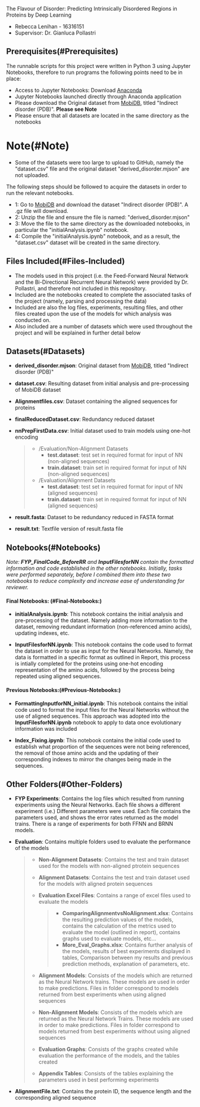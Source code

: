 The Flavour of Disorder: Predicting Intrinsically Disordered Regions in Proteins by Deep Learning

-   Rebecca Lenihan - 16316151
-   Supervisor: Dr. Gianluca Pollastri

Prerequisites(#Prerequisites) 
--------------------------------

The runnable scripts for this project were written in Python 3 using
Jupyter Notebooks, therefore to run programs the following points need
to be in place:

-   Access to Jupyter Notebooks: Download
    [Anaconda](https://www.anaconda.com)
-   Jupyter Notebooks launched directly through Anaconda application
-   Please download the Original dataset from
    [MobiDB](https://mobidb.bio.unipd.it/dataset), titled "Indirect
    disorder (PDB)". **Please see Note**
-   Please ensure that all datasets are located in the same directory as
    the notebooks

Note(#Note)
==============

-   Some of the datasets were too large to upload to GitHub, namely the
    "dataset.csv" file and the original dataset
    "derived\_disorder.mjson" are not uploaded.

The following steps should be followed to acquire the datasets in order
to run the relevant notebooks.

-   1: Go to [MobiDB](https://mobidb.bio.unipd.it/dataset) and download
    the dataset "Indirect disorder (PDB)". A .gz file will download.
-   2: Unzip the file and ensure the file is named:
    "derived\_disorder.mjson"
-   3: Move the file to the same directory as the downloaded notebooks,
    in particular the "initialAnalysis.ipynb" notebook.
-   4: Compile the "initialAnalysis.ipynb" notebook, and as a result,
    the "dataset.csv" dataset will be created in the same directory.

Files Included(#Files-Included)
----------------------------------

-   The models used in this project (i.e. the Feed-Forward Neural
    Network and the Bi-Directional Recurrent Neural Network) were
    provided by Dr. Pollastri, and therefore not included in this
    repository.
-   Included are the notebooks created to complete the associated tasks
    of the project (namely, parsing and processing the data)
-   Included are also the log files, experiments, resulting files, and
    other files created upon the use of the models for which analysis
    was conducted on.
-   Also included are a number of datasets which were used throughout
    the project and will be explained in further detail below

Datasets(#Datasets)
----------------------

-   **derived\_disorder.mjson**: Original dataset from
    [MobiDB](https://mobidb.bio.unipd.it/dataset), titled "Indirect
    disorder (PDB)"
-   **dataset.csv**: Resulting dataset from initial analysis and
    pre-processing of MobiDB dataset
-   **Alignmentfiles.csv**: Dataset containing the aligned sequences for
    proteins
-   **finalReducedDataset.csv**: Redundancy reduced dataset
-   **nnPrepFirstData.csv**: Initial dataset used to train models using
    one-hot encoding

    > -   /Evaluation/Non-Alignment Datasets
    >     -   **test.dataset**: test set in required format for input of
    >         NN (non-aligned sequences)
    >     -   **train.dataset**: train set in required format for input
    >         of NN (non-aligned sequences)
    > -   /Evaluation/Alignment Datasets
    >     -   **test.dataset**: test set in required format for input of
    >         NN (aligned sequences)
    >     -   **train.dataset**: train set in required format for input
    >         of NN (aligned sequences)

-   **result.fasta**: Dataset to be redundancy reduced in FASTA format
-   **result.txt**: Textfile version of result.fasta file

Notebooks(#Notebooks)
------------------------

*Note: **FYP\_FinalCode\_BeforeRR** and **InputFilesforNN** contain the
formatted information and code established in the other notebooks.
Initially, tasks were performed separately, before I combined them into
these two notebooks to reduce complexity and increase ease of
understanding for reviewer.*

#### Final Notebooks: (#Final-Notebooks:) 

-   **initialAnalysis.ipynb**: This notebook contains the initial
    analysis and pre-processing of the dataset. Namely adding more
    information to the dataset, removing redundant information
    (non-referenced amino acids), updating indexes, etc.

-   **InputFilesforNN.ipynb**: This notebook contains the code used to
    format the dataset in order to use as input for the Neural Networks.
    Namely, the data is formatted in a specific format as outlined in
    Report, this process is intially completed for the proteins using
    one-hot encoding representation of the amino acids, followed by the
    process being repeated using aligned sequences.

#### Previous Notebooks:(#Previous-Notebooks:) 

-   **FormattingInputforNN\_initial.ipynb**: This notebook contains the
    initial code used to format the input files for the Neural Networks
    without the use of aligned sequences. This approach was adopted into
    the **InputFilesforNN.ipynb** notebook to apply to data once
    evolutionary information was included

-   **Index\_Fixing.ipynb**: This notebook contains the initial code
    used to establish what proportion of the sequences were not being
    referenced, the removal of those amino acids and the updating of
    their corresponding indexes to mirror the changes being made in the
    sequences.

Other Folders(#Other-Folders) 
--------------------------------

-   **FYP Experiments**: Contains the log files which resulted from
    running experiments using the Neural Networks. Each file shows a
    different experiment (i.e.) Different parameters were used. Each
    file contains the parameters used, and shows the error rates
    returned as the model trains. There is a range of experiments for
    both FFNN and BRNN models.
-   **Evaluation**: Contains multiple folders used to evaluate the
    performance of the models

    > -   **Non-Alignment Datasets**: Contains the test and train
    >     dataset used for the models with non-aligned ptrotein
    >     sequences
    > -   **Alignment Datasets**: Contains the test and train dataset
    >     used for the models with aligned protein sequences
    > -   **Evaluation Excel Files**: Contains a range of excel files
    >     used to evaluate the models
    >
    >     > -   **ComparingAlignmentvsNoAlignment.xlsx**: Contains the
    >     >     resulting prediction values of the models, contains the
    >     >     calculation of the metrics used to evaluate the model
    >     >     (outlined in report), contains graphs used to evaluate
    >     >     models, etc...
    >     > -   **More\_Eval\_Graphs.xlsx**: Contains further analysis
    >     >     of the models, results of best experiments displayed in
    >     >     tables, Comparison between my results and previous
    >     >     prediction methods, explanation of parameters, etc.
    >
    > -   **Alignment Models**: Consists of the models which are
    >     returned as the Neural Network trains. These models are used
    >     in order to make predictions. Files in folder correspond to
    >     models returned from best experiments when using aligned
    >     sequences
    > -   **Non-Alignment Models**: Consists of the models which are
    >     returned as the Neural Network Trains. These models are used
    >     in order to make predictions. Files in folder correspond to
    >     models returned from best experiments without using aligned
    >     sequences
    > -   **Evaluation Graphs**: Consists of the graphs created while
    >     evaluation the performance of the models, and the tables
    >     created
    > -   **Appendix Tables**: Consists of the tables explaining the
    >     parameters used in best performing experiments

-   **AlignmentFile.txt**: Contains the protein ID, the sequence length
    and the corresponding aligned sequence


     
